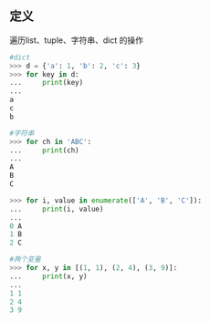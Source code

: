 ## 定义
遍历list、tuple、字符串、dict 的操作

```Python
#dict
>>> d = {'a': 1, 'b': 2, 'c': 3}
>>> for key in d:
...     print(key)
...
a
c
b
```
```Python
#字符串
>>> for ch in 'ABC':
...     print(ch)
...
A
B
C
```
```Python
>>> for i, value in enumerate(['A', 'B', 'C']):
...     print(i, value)
...
0 A
1 B
2 C
```

```Python
#两个变量
>>> for x, y in [(1, 1), (2, 4), (3, 9)]:
...     print(x, y)
...
1 1
2 4
3 9
```
